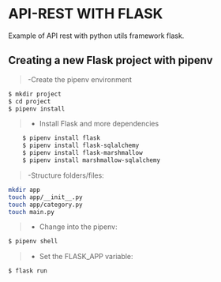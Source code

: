# API-REST WITH FLASK
Example of API rest with python utils framework flask.

## Creating a new Flask project with pipenv
    
>    -Create the pipenv environment
```bash
$ mkdir project
$ cd project
$ pipenv install
```
    
>    - Install Flask and more dependencies
```bash
    $ pipenv install flask
    $ pipenv install flask-sqlalchemy
    $ pipenv install flask-marshmallow
    $ pipenv install marshmallow-sqlalchemy

```

>    -Structure folders/files:

```bash
mkdir app
touch app/__init__.py
touch app/category.py
touch main.py
```
>    - Change into the pipenv:

```bash
$ pipenv shell
```
>    - Set the FLASK_APP variable:

```bash
$ flask run
```

